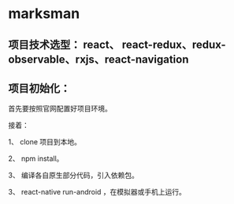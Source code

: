 # marksman

## 项目技术选型： react、 react-redux、redux-observable、rxjs、react-navigation

## 项目初始化：

  首先要按照官网配置好项目环境。

  接着：

  1、 clone 项目到本地。

  2、 npm install。

  3、 编译各自原生部分代码，引入依赖包。

  3、 react-native run-android ，在模拟器或手机上运行。
